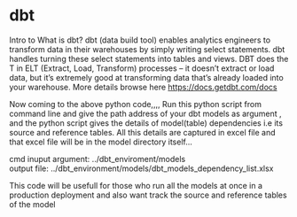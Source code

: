 # dbt
Intro to What is dbt?
dbt (data build tool) enables analytics engineers to transform data in their warehouses by simply writing select statements. dbt handles turning these select statements into tables and views. DBT does the T in ELT (Extract, Load, Transform) processes – it doesn’t extract or load data, but it’s extremely good at transforming data that’s already loaded into your warehouse.
More details browse here https://docs.getdbt.com/docs

Now coming to the above python code,,,,
Run this python script from command line and give the path address of your dbt models as argument , and the python script gives the details of model(table) dependencies i.e its source and reference tables. All this details are captured in excel file and that excel file will be in the model directory itself...

cmd inuput argument: ../dbt_enviroment/models             
output file: ../dbt_environment/models/dbt_models_dependency_list.xlsx

This code will be usefull for those who run all the models at once in a production deployment and also want track the source and reference tables of the model
